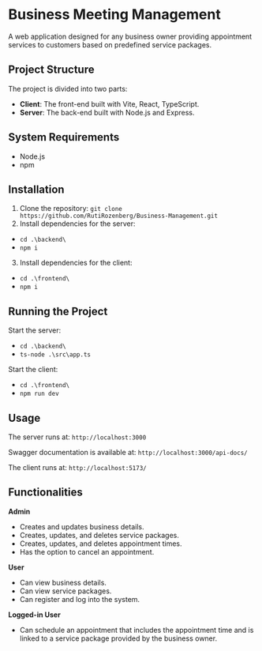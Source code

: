 # Business Meeting Management
A web application designed for any business owner providing appointment services to customers based on predefined service packages.

## Project Structure
The project is divided into two parts:
- **Client**: The front-end built with Vite, React, TypeScript.
- **Server**: The back-end built with Node.js and Express.


## System Requirements
- Node.js
- npm

## Installation

1. Clone the repository:
   ```git clone https://github.com/RutiRozenberg/Business-Management.git```
2. Install dependencies for the server:
 - ```cd .\backend\```
 - ```npm i```

3. Install dependencies for the client:
 - ```cd .\frontend\```
 - ```npm i```

## Running the Project

Start the server:
 - ```cd .\backend\```
 - ```ts-node .\src\app.ts```


Start the client:
 - ```cd .\frontend\```
 - ```npm run dev```

## Usage
The server runs at:
``` http://localhost:3000 ```

Swagger documentation is available at:
``` http://localhost:3000/api-docs/ ```

The client runs at:
``` http://localhost:5173/ ```

## Functionalities
**Admin**
- Creates and updates business details.
- Creates, updates, and deletes service packages.
- Creates, updates, and deletes appointment times.
- Has the option to cancel an appointment.

**User**
- Can view business details.
- Can view service packages.
- Can register and log into the system.

**Logged-in User**
- Can schedule an appointment that includes the appointment time and is linked to a service package provided by the business owner.









